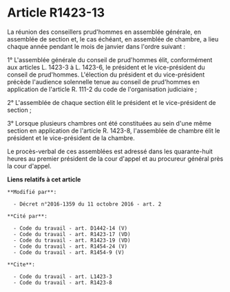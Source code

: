# Article R1423-13

La réunion des conseillers prud'hommes en assemblée générale, en assemblée de section et, le cas échéant, en assemblée de
chambre, a lieu chaque année pendant le mois de janvier dans l'ordre suivant : 

1° L'assemblée générale du conseil de prud'hommes élit, conformément aux articles L. 1423-3 à L. 1423-6, le président et le
vice-président du conseil de prud'hommes. L'élection du président et du vice-président précède l'audience solennelle tenue au
conseil de prud'hommes en application de l'article R. 111-2 du code de l'organisation judiciaire ; 

2° L'assemblée de chaque section élit le président et le vice-président de section ; 

3° Lorsque plusieurs chambres ont été constituées au sein d'une même section en application de l'article R. 1423-8,
l'assemblée de chambre élit le président et le vice-président de la chambre. 

Le procès-verbal de ces assemblées est adressé dans les quarante-huit heures au premier président de la cour d'appel et au
procureur général près la cour d'appel.

**Liens relatifs à cet article**

	**Modifié par**:

	  - Décret n°2016-1359 du 11 octobre 2016 - art. 2

	**Cité par**:

	  - Code du travail - art. D1442-14 (V)
	  - Code du travail - art. R1423-17 (VD)
	  - Code du travail - art. R1423-19 (VD)
	  - Code du travail - art. R1454-24 (V)
	  - Code du travail - art. R1454-9 (V)

	**Cite**:

	  - Code du travail - art. L1423-3
	  - Code du travail - art. R1423-8

